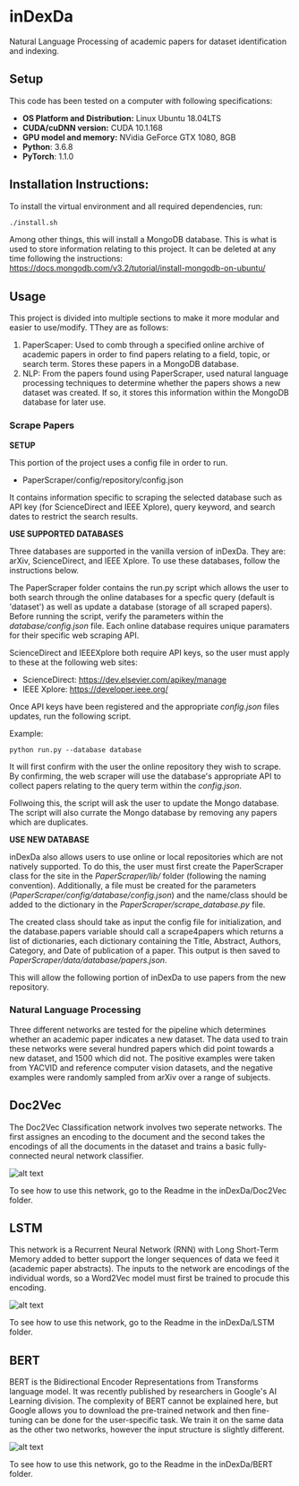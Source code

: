 # inDexDa
Natural Language Processing of academic papers for dataset identification and indexing.

## Setup

This code has been tested on a computer with following specifications:
* __OS Platform and Distribution:__ Linux Ubuntu 18.04LTS
* __CUDA/cuDNN version:__ CUDA 10.1.168
* __GPU model and memory:__ NVidia GeForce GTX 1080, 8GB
* __Python__: 3.6.8
* __PyTorch__: 1.1.0

## Installation Instructions:

To install the virtual environment and all required dependencies, run:
```bash
./install.sh
```
Among other things, this will install a MongoDB database. This is what is used to store
information relating to this project. It can be deleted at any time following the
instructions: https://docs.mongodb.com/v3.2/tutorial/install-mongodb-on-ubuntu/

## Usage

This project is divided into multiple sections to make it more modular and easier to
use/modify. TThey are as follows:

1. PaperScaper: Used to comb through a specified online archive of academic papers
in order to find papers relating to a field, topic, or search term. Stores these papers
in a MongoDB database.
2. NLP: From the papers found using PaperScraper, used natural language processing
techniques to determine whether the papers shows a new dataset was created. If so, it
stores this information within the MongoDB database for later use.

### Scrape Papers

__SETUP__

This portion of the project uses a config file in order to run.

* PaperScraper/config/repository/config.json

It contains information specific to scraping the selected database such as API key
(for ScienceDirect and IEEE Xplore), query keyword, and search dates to restrict the search
results.

__USE SUPPORTED DATABASES__

Three databases are supported in the vanilla version of inDexDa. They are: arXiv,
ScienceDirect, and IEEE Xplore. To use these databases, follow the instructions below.

The PaperScraper folder contains the run.py script which allows the user to both search
through the online databases for a specfic query (default is 'dataset') as well as update
a database (storage of all scraped papers). Before running the script, verify the
parameters within the _database/config.json_ file. Each online database requires unique
paramaters for their specific web scraping API.

ScienceDirect and IEEEXplore both require API keys, so the user must apply to these at the
following web sites:

* ScienceDirect: https://dev.elsevier.com/apikey/manage
* IEEE Xplore: https://developer.ieee.org/

Once API keys have been registered and the appropriate _config.json_ files updates, run
the following script.

Example:
```shell
python run.py --database database
```
It will first confirm with the user the online repository they wish to scrape. By
confirming, the web scraper will use the database's appropriate API to collect papers
relating to the query term within the _config.json_.

Follwoing this, the script will ask the user to update the Mongo database. The script
will also currate the Mongo database by removing any papers which are duplicates.

__USE NEW DATABASE__

inDexDa also allows users to use online or local repositories which are not natively
supported. To do this, the user must first create the PaperScraper class for the
site in the _PaperScraper/lib/_ folder (following the naming convention). Additionally,
a file must be created for the parameters (_PaperScraper/config/database/config.json_)
and the name/class should be added to the dictionary in the
_PaperScraper/scrape_database.py_ file.

The created class should take as input the config file for initialization, and the
database.papers variable should call a scrape4papers which returns a list of dictionaries,
each dictionary containing the Title, Abstract, Authors, Category, and Date of publication
of a paper. This output is then saved to _PaperScraper/data/database/papers.json_.

This will allow the following portion of inDexDa to use papers from the new repository.

### Natural Language Processing
Three different networks are tested for the pipeline which determines whether an academic
paper indicates a new dataset. The data used to train these networks were several hundred
papers which did point towards a new dataset, and 1500 which did not. The positive
examples were taken from YACVID and reference computer vision datasets, and the negative
examples were randomly sampled from arXiv over a range of subjects.

## Doc2Vec
The Doc2Vec Classification network involves two seperate networks. The first assignes an
encoding to the document and the second takes the encodings of all the documents in the
dataset and trains a basic fully-connected neural network classifier.

![alt text](https://i.stack.imgur.com/t7slV.png)

To see how to use this network, go to the Readme in the inDexDa/Doc2Vec folder.

## LSTM
This network is a Recurrent Neural Network (RNN) with Long Short-Term Memory added to
better support the longer sequences of data we feed it (academic paper abstracts). The
inputs to the network are encodings of the individual words, so a Word2Vec model must
first be trained to procude this encoding.

![alt text](https://3qeqpr26caki16dnhd19sv6by6v-wpengine.netdna-ssl.com/wp-content/uploads/2018/08/LSTM-Autoencoder-Model.png)

To see how to use this network, go to the Readme in the inDexDa/LSTM folder.

## BERT
BERT is the Bidirectional Encoder Representations from Transforms language model. It was
recently published by researchers in Google's AI Learning division. The complexity of
BERT cannot be explained here, but Google allows you to download the pre-trained network
and then fine-tuning can be done for the user-specific task. We train it on the same
data as the other two networks, however the input structure is slightly different.

![alt text](https://miro.medium.com/max/876/0*ViwaI3Vvbnd-CJSQ.png)

To see how to use this network, go to the Readme in the inDexDa/BERT folder.
